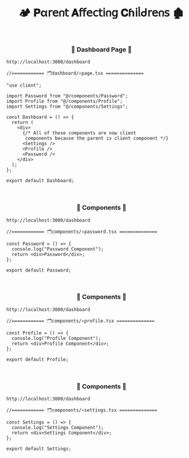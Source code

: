 <h1  align="center" > 🏕️ 𝐏α𝗋𝖾𐓣𝗍 𝐀𝖿𝖿𝖾𝖼𝗍𝗂𐓣𝗀 𝐂ɦ𝗂ᥣᑯ𝗋𝖾𐓣𝗌 🏚️ </h1>

</br>

<h3 align="center" > 🐇 Dashboard Page 🦚</h3>

```dash
http://localhost:3000/dashboard
```

```TSX
//============ 🗂️dashboard/⚛️page.tsx ============== 

"use client";

import Password from "@/components/Password";
import Profile from "@/components/Profile";
import Settings from "@/components/Settings";

const Dashboard = () => {
  return (
    <div>
      {/* All of these components are now client
       components because the parent is client component */}
      <Settings />
      <Profile />
      <Password />
    </div>
  );
};

export default Dashboard;

```

</br>

<h3 align="center" > 🐇 Components 🦚</h3>

```dash
http://localhost:3000/dashboard
```

```TSX
//============ 🗂️components/⚛️password.tsx ============== 

const Password = () => {
  console.log("Password Component");
  return <div>Password</div>;
};

export default Password;

```

</br>

<h3 align="center" > 🐇 Components 🦚</h3>

```dash
http://localhost:3000/dashboard
```

```TSX
//============ 🗂️components/⚛️profile.tsx ============== 

const Profile = () => {
  console.log("Profile Component");
  return <div>Profile Component</div>;
};

export default Profile;

```

</br>

<h3 align="center" > 🐇 Components 🦚</h3>

```dash
http://localhost:3000/dashboard
```

```TSX
//============ 🗂️components/⚛️settings.tsx ============== 

const Settings = () => {
  console.log("Settings Component");
  return <div>Settings Component</div>;
};

export default Settings;

```
